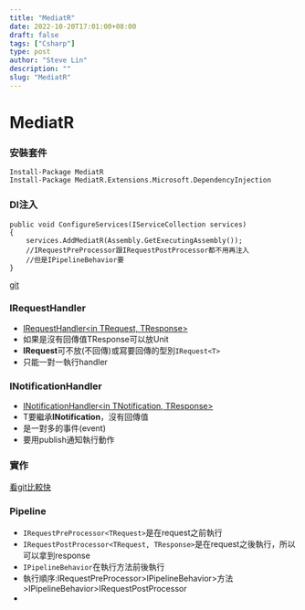 ```yaml
---
title: "MediatR"
date: 2022-10-20T17:01:00+08:00
draft: false
tags: ["Csharp"]
type: post
author: "Steve Lin"
description: ""
slug: "MediatR"
---
```


# MediatR

### 安裝套件
```
Install-Package MediatR
Install-Package MediatR.Extensions.Microsoft.DependencyInjection
```
### DI注入
```
public void ConfigureServices(IServiceCollection services)
{
    services.AddMediatR(Assembly.GetExecutingAssembly());
    //IRequestPreProcessor跟IRequestPostProcessor都不用再注入
    //但是IPipelineBehavior要
}
```
[git](https://github.com/jbogard/MediatR/tree/master/src/MediatR)
### IRequestHandler
- [IRequestHandler<in TRequest, TResponse>](https://github.com/jbogard/MediatR/blob/master/src/MediatR/IRequestHandler.cs)
- 如果是沒有回傳值TResponse可以放Unit
- **IRequest**可不放(不回傳)或寫要回傳的型別`IRequest<T>`
- 只能一對一執行handler



### INotificationHandler
- [INotificationHandler<in TNotification, TResponse>](https://github.com/jbogard/MediatR/blob/master/src/MediatR/INotificationHandler.cs)
- T要繼承**INotification**，沒有回傳值
- 是一對多的事件(event)
- 要用publish通知執行動作

### 實作
[看git比較快](https://github.com/shadow061103/MediatRSample)

### Pipeline
- `IRequestPreProcessor<TRequest>`是在request之前執行
- `IRequestPostProcessor<TRequest, TResponse>`是在request之後執行，所以可以拿到response
- `IPipelineBehavior`在執行方法前後執行
- 執行順序:IRequestPreProcessor>IPipelineBehavior>方法>IPipelineBehavior>IRequestPostProcessor
- 
